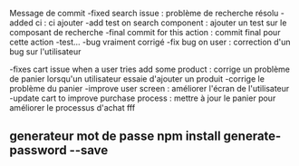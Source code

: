 Message de commit 
-fixed search issue : problème de recherche résolu
-added ci : ci ajouter
-add test on search component : ajouter un test sur le composant de recherche
-final commit for this action : commit final pour cette action
-test...
-bug vraiment corrigé
-fix bug on user : correction d'un bug sur l'utilisateur 

-fixes cart issue when a user tries add some product : corrige un problème de panier lorsqu'un utilisateur essaie d'ajouter un produit
-corrige le problème du panier
-improve user screen : améliorer l'écran de l'utilisateur
-update cart to improve purchase process : mettre à jour le panier pour améliorer le processus d'achat fff


generateur mot de passe
npm install generate-password --save
--------------------------------------